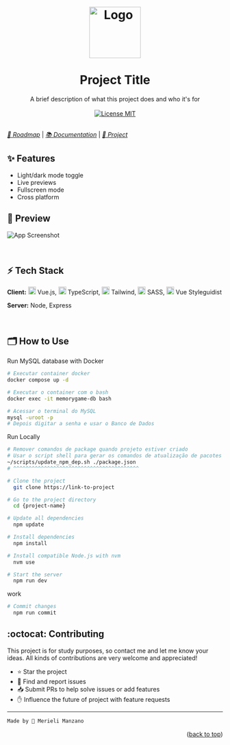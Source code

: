 
<h1 align="center">
    <br>
    <img src="https://dev-to-uploads.s3.amazonaws.com/uploads/articles/th5xamgrr6se0x5ro4g6.png" alt="Logo" width="120">
    <br><br>
    Project Title
</h1>

<p align="center">
    A brief description of what this project does and who it's for
    <br><br>
    <a href="https://opensource.org/licenses/MIT">
        <img src="https://img.shields.io/badge/License-MIT-blue.svg" alt="License MIT">
    </a>
    <br><br>
</p>

[*🎯 Roadmap*](./ROADMAP.todo) | [*📚 Documentation*](https://linktodocumentation) | [*👀 Project*](https://linktoproject)

## ✨ Features

- Light/dark mode toggle
- Live previews
- Fullscreen mode
- Cross platform


## 📸 Preview

![App Screenshot](https://via.placeholder.com/728x500.png?text=Imagem+/+Gifs+do+Projeto)

<br>

## ⚡ Tech Stack

**Client:** <img src="https://img.icons8.com/color/48/000000/vue-js.png" width="18px"/> Vue.js, <img src="https://img.icons8.com/color/48/000000/typescript.png" width="18px"/> TypeScript, <img src="https://img.icons8.com/color/48/000000/tailwind_css.png" width="18px"/> Tailwind, <img src="https://img.icons8.com/color/48/000000/sass-avatar.png" width="18px"/> SASS, <img src="https://vue-styleguidist.github.io/assets/logo.png" width="18px"/> Vue Styleguidist

**Server:** Node, Express

<br>

## 🗂 How to Use

Run MySQL database with Docker
```bash
# Executar container docker
docker compose up -d

# Executar o container com o bash
docker exec -it memorygame-db bash

# Acessar o terminal do MySQL
mysql -uroot -p
# Depois digitar a senha e usar o Banco de Dados
```


Run Locally
```bash
# Remover comandos de package quando projeto estiver criado
# Usar o script shell para gerar os comandos de atualização de pacotes
~/scripts/update_npm_dep.sh ./package.json
# ^^^^^^^^^^^^^^^^^^^^^^^^^^^^^^^^^^^^^^^^^

# Clone the project
  git clone https://link-to-project

# Go to the project directory
  cd {project-name}

# Update all dependencies
  npm update

# Install dependencies
  npm install

# Install compatible Node.js with nvm
  nvm use

# Start the server
  npm run dev
```

work
```bash
# Commit changes
  npm run commit
```

## :octocat: Contributing

This project is for study purposes, so contact me and let me know your ideas.
All kinds of contributions are very welcome and appreciated!

- ⭐️ Star the project
- 🐛 Find and report issues
- 📥 Submit PRs to help solve issues or add features
- ✋ Influence the future of project with feature requests

-------------------------------------
```diff
Made by 🤍 Merieli Manzano
```

<p align="right">(<a href="#top">back to top</a>)</p>

